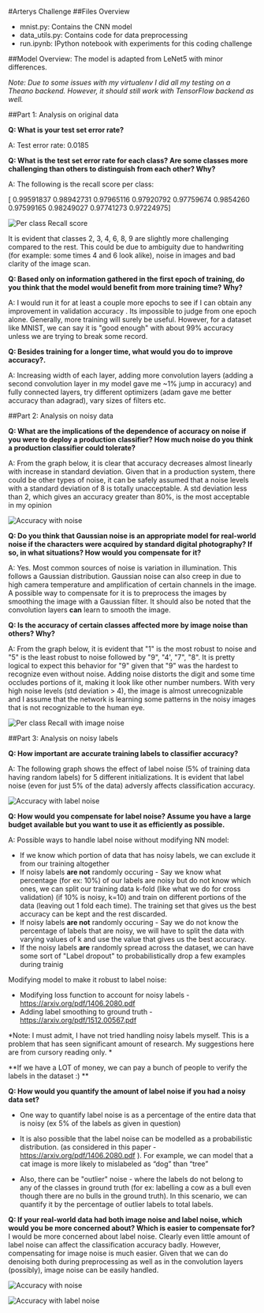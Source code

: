 #Arterys Challenge
##Files Overview
* mnist.py: Contains the CNN model
* data_utils.py: Contains code for data preprocessing
* run.ipynb: IPython notebook with experiments for this coding challenge

##Model Overview:
The model is adapted from LeNet5 with minor differences. 

*Note: Due to some issues with my virtualenv I did all my testing on a Theano backend. However, it should still work with TensorFlow backend as well.*


##Part 1: Analysis on original data


**Q: What is your test set error rate?**

A: Test error rate: 0.0185

**Q: What is the test set error rate for each class? Are some classes more challenging than others to distinguish from each other? Why?**

A: The following is the recall score per class: 

[ 0.99591837  0.98942731  0.97965116  0.97920792  0.97759674  0.9854260  0.97599165  0.98249027  0.97741273  0.97224975]

![](img/recall.png "Per class Recall score")

It is evident that classes 2, 3, 4, 6, 8, 9 are slightly more challenging compared to the rest. This could be due to ambiguity due to handwriting (for example: some times 4 and 6 look alike), noise in images and bad clarity of the image scan. 

**Q: Based only on information gathered in the first epoch of training, do you think that the model would benefit from more training time? Why?**

A: I would run it for at least a couple more epochs to see if I can obtain any improvement in validation accuracy . Its impossible to judge from one epoch alone. Generally, more training will surely be useful. However, for a dataset like MNIST, we can say it is "good enough" with about 99% accuracy unless we are trying to break some record. 

**Q: Besides training for a longer time, what would you do to improve accuracy?.**

A: Increasing width of each layer, adding more convolution layers (adding a second convolution layer in my model gave me ~1% jump in accuracy) and fully connected layers, try different optimizers (adam gave me better accuracy than adagrad), vary sizes of filters etc.

##Part 2: Analysis on noisy data


**Q: What are the implications of the dependence of accuracy on noise if you were to deploy a production classifier? How much noise do you think a production classifier could tolerate?**

A: From the graph below, it is clear that accuracy decreases almost linearly with increase in standard deviation. Given that in a production system, there could be other types of noise, it can be safely assumed that a noise levels with a standard deviation of 8 is totally unacceptable. A std deviation less than 2, which gives an accuracy greater than 80%, is the most acceptable in my opinion 

![](img/acc_w_noise.png "Accuracy with noise")

**Q: Do you think that Gaussian noise is an appropriate model for real-world noise if the characters were acquired by standard digital photography? If so, in what situations? How would you compensate for it?**

A: Yes. Most common sources of noise is variation in illumination. This follows a Gaussian distribution. Gaussian noise can also creep in due to high camera temperature and amplification of certain channels in the image. A possible way to compensate for it is to preprocess the images by smoothing the image with a Gaussian filter. It should also be noted that the convolution layers **can** learn to smooth  the image.  

**Q: Is the accuracy of certain classes affected more by image noise than others? Why?**

A: From the graph below, it is evident that "1" is the most robust to noise and "5" is the least robust to noise followed by "9", "4', "7", "8". It is pretty logical to expect this behavior for "9" given that "9" was the hardest to recognize even without noise. Adding noise distorts the digit and some time occludes portions of it, making it look like other number numbers. With very high noise levels (std deviation > 4), the image is almost unrecognizable and I assume that the network is learning some patterns in the noisy images that is not recognizable to the human eye. 

![](img/recall_w_noise.png "Per class Recall with image noise")


##Part 3: Analysis on noisy labels


**Q: How important are accurate training labels to classifier accuracy?**

A: The following graph shows the effect of label noise (5% of training data having random labels) for 5 different initializations. It is evident that label noise (even for just 5% of the data) adversly affects classification accuracy. 

![](img/acc_w_lnoise.png "Accuracy with label noise")


**Q: How would you compensate for label noise? Assume you have a large budget available but you want to use it as efficiently as possible.**

A: Possible ways to handle label noise without modifying NN model:
* If we know which portion of data that has noisy labels, we can exclude it from our training altogether
* If noisy labels **are not** randomly occuring - Say we know what percentage (for ex: 10%) of our labels are noisy but do not know which ones, we can split our training data k-fold (like what we do for cross validation) (if 10% is noisy, k=10) and train on different portions of the data (leaving out 1 fold each time). The training set that gives us the best accuracy can be kept and the rest discarded.
* If noisy labels **are not** randomly occuring - Say we do not know the percentage of labels that are noisy, we will have to split the data with varying values of k and use the value that gives us the best accuracy.
* If the noisy labels **are** randomly spread across the dataset, we can have some sort of "Label dropout" to probabilistically drop a few examples during trainig

Modifying model to make it robust to label noise:

* Modifying loss function to account for noisy labels - https://arxiv.org/pdf/1406.2080.pdf
* Adding label smoothing to ground truth - https://arxiv.org/pdf/1512.00567.pdf
  
*Note: I must admit, I have not tried handling noisy labels myself. This is a problem that has seen significant amount of research. My suggestions here are from cursory reading only. *
 
**If we have a LOT of money, we can pay a bunch of people to verify the labels in the dataset :) **


**Q: How would you quantify the amount of label noise if you had a noisy data set?**
* One way to quantify label noise is as a percentage of the entire data that is noisy (ex 5% of the labels as given in question)

* It is also possible that the label noise can be modelled as a probabilistic distribution. (as considered in this paper - https://arxiv.org/pdf/1406.2080.pdf ). For example, we can model that a cat image is more likely to mislabeled as “dog” than “tree”

* Also, there can be "outlier" noise - where the labels do not belong to any of the classes in ground truth (for ex: labelling a cow as a bull even though there are no bulls in the ground truth). In this scenario, we can quantify it by the percentage of outlier labels to total labels. 

**Q: If your real-world data had both image noise and label noise, which would you be more concerned about? Which is easier to compensate for?**
I would be more concerned about label noise. Clearly even little amount of label noise can affect the classification accuracy badly. However, compensating for image noise is much easier. Given that we can do denoising both during preprocessing as well as in the convolution layers (possibly), image noise can be easily handled. 

![](img/acc_w_noise.png "Accuracy with noise")


![](img/acc_w_lnoise.png "Accuracy with label noise")
